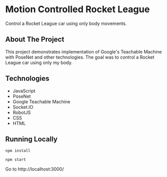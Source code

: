 # Motion Controlled Rocket League

Control a Rocket League car using only body movements.

## About The Project

This project demonstrates implementation of Google's Teachable Machine with PoseNet and other technologies. The goal was to control a Rocket League car using only my body.


## Technologies
* JavaScript
* PoseNet
* Google Teachable Machine
* Socket.IO
* RobotJS
* CSS
* HTML

## Running Locally
```
npm install
```

```
npm start
```

Go to http://localhost:3000/
